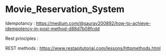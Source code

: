 # Movie_Reservation_System

Idempotancy : https://medium.com/@saurav200892/how-to-achieve-idempotency-in-post-method-d88d7b08fcdd

Rest principles : 

REST methods : https://www.restapitutorial.com/lessons/httpmethods.html
